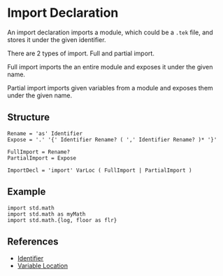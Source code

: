 # Import Declaration

An import declaration imports a module, which could be a `.tek` file, and stores it under the given identifier.

There are 2 types of import. Full and partial import.

Full import imports the an entire module and exposes it under the given name.

Partial import imports given variables from a module and exposes them under the given name.

## Structure

```grammar
Rename = 'as' Identifier
Expose = '.' '{' Identifier Rename? ( ',' Identifier Rename? )* '}'

FullImport = Rename?
PartialImport = Expose

ImportDecl = 'import' VarLoc ( FullImport | PartialImport )
```

## Example

```syntek
import std.math
import std.math as myMath
import std.math.{log, floor as flr}
```

## References

- [Identifier](/spec/grammar/lexical.html#identifiers)
- [Variable Location](/spec/grammar/syntactic/#variable-location)
